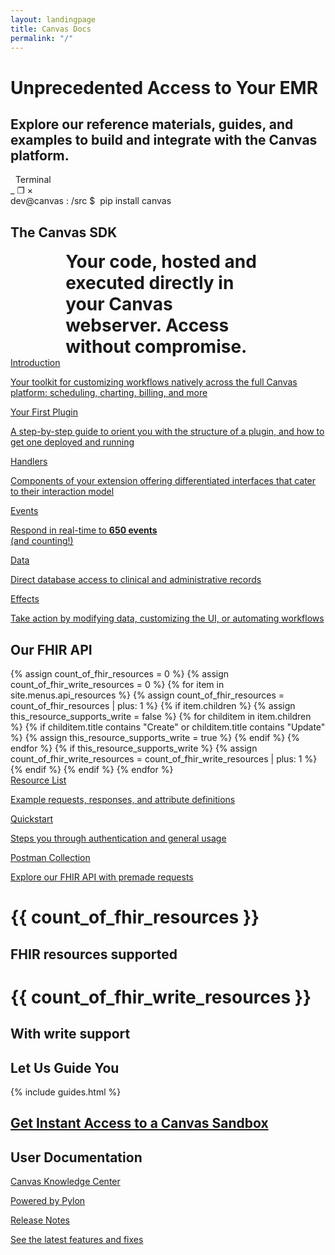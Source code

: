 ```yaml
---
layout: landingpage
title: Canvas Docs
permalink: "/"
---
```


<div class="hero">
    <div class="left">
        <div class="title">
            <h1>
                Unprecedented Access to Your EMR
            </h1>
            <h2>
                Explore our reference materials, guides, and examples to build and integrate with the Canvas platform.
            </h2>
        </div>
    </div>
    <div class="showcase">
        <div class="titlebar">
            <span class="spacer">&nbsp;</span>
            <span class="window-title">Terminal</span>
            <div class="window-controls">
                <span class="window-button">_</span>
                <span class="window-button">❐</span>
                <span class="window-button">×</span>
            </div>
        </div>
        <div class="terminal-content">
            <span class="user">dev@canvas</span>
            <span>:</span>
            <span class="pwd">/src</span>
            <span>$&nbsp;</span>
            <span class="command">pip install canvas</span>
        </div>
    </div>
</div>

<div class="landingpage_section">
    <h2 class="section-header">The Canvas SDK</h2>
    <div class="section-container">
        <div class="brag-box half-width">
            <h1 style="margin: auto; width: 65%;">
                Your code, hosted and executed directly in your Canvas
                webserver. Access without compromise.
            </h1>
        </div>
        <div class="card-list half-width">
            <a href="/sdk/">
                <div class="card-section-item">
                    <span class="cardHeading">Introduction</span>
                    <p>Your toolkit for customizing workflows natively across the
                    full Canvas platform: scheduling, charting, billing, and more</p>
                </div>
            </a>
            <a href="/guides/your-first-plugin/">
                <div class="card-section-item">
                    <span class="cardHeading">Your First Plugin</span>
                    <p>A step-by-step guide to orient you with the structure of a
                    plugin, and how to get one deployed and running</p>
                </div>
            </a>
            <a href="/sdk/handlers/">
                <div class="card-section-item">
                    <span class="cardHeading">Handlers</span>
                    <p>Components of your extension offering differentiated
                    interfaces that cater to their interaction model</p>
                </div>
            </a>
        </div>
    </div>
    <div class="card-grid">
        <a href="/sdk/events">
            <div class="card-section-item">
                <span class="cardHeading">Events</span>
                <p>Respond in real-time to <strong>650 events</strong><br/>(and counting!)</p>
            </div>
        </a>
        <a href="/sdk/data">
            <div class="card-section-item">
                <span class="cardHeading">Data</span>
                <p>Direct database access to clinical and administrative records</p>
            </div>
        </a>
        <a href="/sdk/effects">
            <div class="card-section-item">
                <span class="cardHeading">Effects</span>
                <p>Take action by modifying data, customizing the
                UI, or automating workflows</p>
            </div>
        </a>
    </div>
</div>

<div class="landingpage_section">
    <h2 class="section-header">Our FHIR API</h2>
    {% assign count_of_fhir_resources = 0 %}
    {% assign count_of_fhir_write_resources = 0 %}
    {% for item in site.menus.api_resources %}
        {% assign count_of_fhir_resources = count_of_fhir_resources | plus: 1 %}
        {% if item.children %}
            {% assign this_resource_supports_write = false %}
            {% for childitem in item.children %}
                {% if childitem.title contains "Create" or childitem.title contains "Update" %}
                    {% assign this_resource_supports_write = true %}
                {% endif %}
            {% endfor %}
            {% if this_resource_supports_write %}
                {% assign count_of_fhir_write_resources = count_of_fhir_write_resources | plus: 1 %}
            {% endif %}
        {% endif %}
    {% endfor %}
    <div class="section-container reverse-order-on-small-widths">
        <div class="card-list half-width">
            <a href="/api/">
                <div class="card-section-item">
                    <span class="cardHeading">Resource List</span>
                    <p>Example requests, responses, and attribute definitions</p>
                </div>
            </a>
            <a href="/api/quickstart">
                <div class="card-section-item">
                    <span class="cardHeading">Quickstart<br/></span>
                    <p>Steps you through authentication and general usage</p>
                </div>
            </a>
            <a href="https://www.postman.com/canvasmedical/workspace/canvas-medical-public-documentation" target="_blank">
                <div class="card-section-item">
                    <span class="cardHeading">Postman Collection</span>
                    <p>Explore our FHIR API with premade requests</p>
                </div>
            </a>
        </div>
        <div class="brag-box half-width">
            <div class="stat">
                <h1 class="stat-number">
                    {{ count_of_fhir_resources }}
                </h1>
                <h2 class="stat-description">
                     FHIR resources supported
                </h2>
            </div>
            <div class="stat">
                <h1 class="stat-number">
                    {{ count_of_fhir_write_resources }}
                </h1>
                <h2 class="stat-description">
                     With write support
                </h2>
            </div>
        </div>
    </div>
</div>

<div class="landingpage_section">
    <h2 class="section-header">Let Us Guide You</h2>
    {% include guides.html %}
</div>

<div class="landingpage_section">
    <div class="section-container">
        <a class="cta-button" href="https://www.canvasmedical.com/emrs/developer-sandbox">
            <h2 class="section-header">Get Instant Access to a Canvas Sandbox</h2>
        </a>
    </div>
</div>

<div class="landingpage_section">
    <h2 class="section-header">User Documentation</h2>
    <div class="card-grid">
        <a href="https://canvas-medical.help.usepylon.com/" target="_blank">
            <div class="card-section-item">
                <span class="cardHeading">Canvas Knowledge Center</span>
                <p>Powered by Pylon</p>
            </div>
        </a>
        <a href="/product-updates/release-notes">
            <div class="card-section-item">
                <span class="cardHeading">Release Notes</span>
                <p>See the latest features and fixes</p>
            </div>
        </a>
    </div>
</div>

<br/>
<br/>
<br/>
